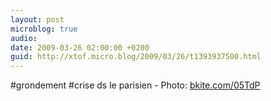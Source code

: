 ```yaml
---
layout: post
microblog: true
audio: 
date: 2009-03-26 02:00:00 +0200
guid: http://xtof.micro.blog/2009/03/26/t1393937500.html
---
```

#grondement #crise ds le parisien - Photo: [bkite.com/05TdP](http://bkite.com/05TdP)
